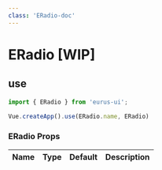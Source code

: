 ```yaml
---
class: 'ERadio-doc'
---
```

# ERadio [WIP]

## use

```javascript
import { ERadio } from 'eurus-ui';

Vue.createApp().use(ERadio.name, ERadio)
```
<!--
::::card button 类型

按钮的 type 分别为 default、tertiary、primary、info、success、warning 和 error。

:::code buttonType
<<< ../src/packages/button/demo/Type.vue
:::
::::
 -->

### ERadio Props

| Name | Type | Default | Description |
| --- | --- | --- | --- |


